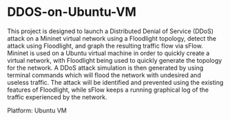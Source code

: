 # DDOS-on-Ubuntu-VM
This project is designed to launch a Distributed Denial of Service (DDoS) attack on a
Mininet virtual network using a Floodlight topology, detect the attack using Floodlight, and
graph the resulting traffic flow via sFlow. Mininet is used on a Ubuntu virtual machine in order to
quickly create a virtual network, with Floodlight being used to quickly generate the topology for
the network. A DDoS attack simulation is then generated by using terminal commands which
will flood the network with undesired and useless traffic. The attack will be identified and
prevented using the existing features of Floodlight, while sFlow keeps a running graphical log of
the traffic experienced by the network.

Platform: Ubuntu VM
